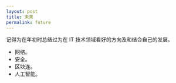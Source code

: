 ```yaml
---
layout: post
title: 未来
permalink: future
---
```


记得为在年初时总结过为在 IT 技术领域看好的方向及和结合自己的发展。

- 网络。
- 安全。
- 区块连。
- 人工智能。
